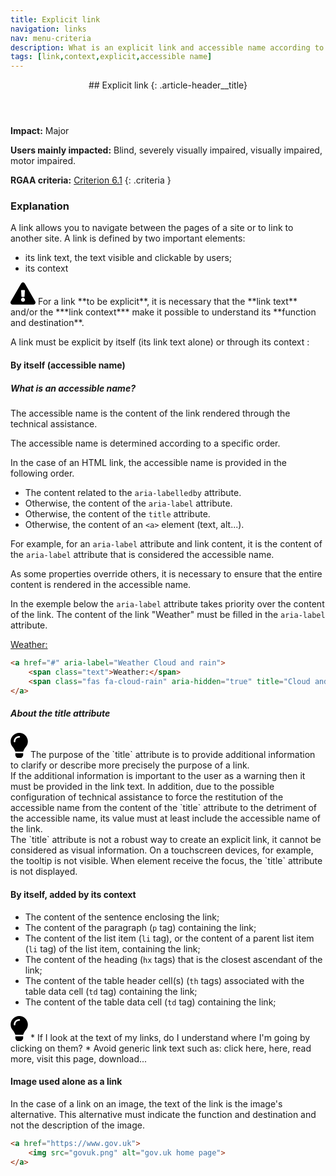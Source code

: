 ```yaml
---
title: Explicit link
navigation: links
nav: menu-criteria
description: What is an explicit link and accessible name according to its context?
tags: [link,context,explicit,accessible name]
---
```


<header>
## Explicit link
{: .article-header__title}
</header>

**Impact:** Major

**Users mainly impacted:** Blind, severely visually impaired, visually impaired, motor impaired.

**RGAA criteria:** [Criterion 6.1](https://www.numerique.gouv.fr/publications/rgaa-accessibilite/methode/criteres/#crit-6-1)
{: .criteria }

### Explanation

A link allows you to navigate between the pages of a site or to link to another site. A link is defined by two important elements:

* its link text, the text visible and clickable by users;
* its context

<div class="important">
<svg role="img" aria-label="Important" xmlns="http://www.w3.org/2000/svg" viewBox="0 0 576 512" width="40" height="36"><title>Important</title><path d="M569.517 440.013C587.975 472.007 564.806 512 527.94 512H48.054c-36.937 0-59.999-40.055-41.577-71.987L246.423 23.985c18.467-32.009 64.72-31.951 83.154 0l239.94 416.028zM288 354c-25.405 0-46 20.595-46 46s20.595 46 46 46 46-20.595 46-46-20.595-46-46-46zm-43.673-165.346l7.418 136c.347 6.364 5.609 11.346 11.982 11.346h48.546c6.373 0 11.635-4.982 11.982-11.346l7.418-136c.375-6.874-5.098-12.654-11.982-12.654h-63.383c-6.884 0-12.356 5.78-11.981 12.654z"/></svg>
For a link **to be explicit**, it is necessary that the **link text** and/or the ***link context*** make it possible to understand its **function and destination**.
</div>

A link must be explicit by itself (its link text alone) or through its context :

#### By itself (accessible name)

##### What is an accessible name?
The accessible name is the content of the link rendered through the technical assistance.

The accessible name is determined according to a specific order.

In the case of an HTML link, the accessible name is provided in the following order.

* The content related to the `aria-labelledby` attribute.
* Otherwise, the content of the `aria-label` attribute.
* Otherwise, the content of the `title` attribute.
* Otherwise, the content of an `<a>` element (text, alt...).

For example, for an `aria-label` attribute and link content, it is the content of the `aria-label` attribute that is considered the accessible name.

As some properties override others, it is necessary to ensure that the entire content is rendered in the accessible name.

In the exemple below the `aria-label` attribute takes priority over the content of the link. The content of the link "Weather" must be filled in the `aria-label` attribute.

<a href="#" aria-label="Weather Cloud and rain">
    <span class="text">Weather:</span>
    <span class="fas fa-cloud-rain" aria-hidden="true" title="Cloud and rain"></span>
</a>

```html
<a href="#" aria-label="Weather Cloud and rain">
    <span class="text">Weather:</span>
    <span class="fas fa-cloud-rain" aria-hidden="true" title="Cloud and rain"></span>
</a>
```

##### About the title attribute
<div class="tip">
<svg role="img" aria-label="Tip" xmlns="http://www.w3.org/2000/svg" viewBox="0 0 352 512" width="28" height="40"><title>Tip</title><path d="M96.06 454.35c.01 6.29 1.87 12.45 5.36 17.69l17.09 25.69a31.99 31.99 0 0 0 26.64 14.28h61.71a31.99 31.99 0 0 0 26.64-14.28l17.09-25.69a31.989 31.989 0 0 0 5.36-17.69l.04-38.35H96.01l.05 38.35zM0 176c0 44.37 16.45 84.85 43.56 115.78 16.52 18.85 42.36 58.23 52.21 91.45.04.26.07.52.11.78h160.24c.04-.26.07-.51.11-.78 9.85-33.22 35.69-72.6 52.21-91.45C335.55 260.85 352 220.37 352 176 352 78.61 272.91-.3 175.45 0 73.44.31 0 82.97 0 176zm176-80c-44.11 0-80 35.89-80 80 0 8.84-7.16 16-16 16s-16-7.16-16-16c0-61.76 50.24-112 112-112 8.84 0 16 7.16 16 16s-7.16 16-16 16z"/></svg>
The purpose of the `title` attribute is to provide additional information to clarify or describe more precisely the purpose of a link.<br>
If the additional information is important to the user as a warning then it must be provided in the link text.
In addition, due to the possible configuration of technical assistance to force the restitution of the accessible name from the content of the `title` attribute to the detriment of the accessible name, its value must at least include the accessible name of the link.<br>
The `title` attribute is not a robust way to create an explicit link, it cannot be considered as visual information. On a touchscreen devices, for example, the tooltip is not visible. When element receive the focus, the `title` attribute is not displayed.<br>
</div>

#### By itself, added by its context

*   The content of the sentence enclosing the link;
*   The content of the paragraph (`p` tag) containing the link;
*   The content of the list item (`li` tag), or the content of a parent list item (`li` tag) of the list item, containing the link;
*   The content of the heading (`hx` tags) that is the closest ascendant of the link;
*   The content of the table header cell(s) (`th` tags) associated with the table data cell (`td` tag) containing the link;
*   The content of the table data cell (`td` tag) containing the link;

<div class="tip">
<svg role="img" aria-label="Tip" xmlns="http://www.w3.org/2000/svg" viewBox="0 0 352 512" width="28" height="40"><title>Tip</title><path d="M96.06 454.35c.01 6.29 1.87 12.45 5.36 17.69l17.09 25.69a31.99 31.99 0 0 0 26.64 14.28h61.71a31.99 31.99 0 0 0 26.64-14.28l17.09-25.69a31.989 31.989 0 0 0 5.36-17.69l.04-38.35H96.01l.05 38.35zM0 176c0 44.37 16.45 84.85 43.56 115.78 16.52 18.85 42.36 58.23 52.21 91.45.04.26.07.52.11.78h160.24c.04-.26.07-.51.11-.78 9.85-33.22 35.69-72.6 52.21-91.45C335.55 260.85 352 220.37 352 176 352 78.61 272.91-.3 175.45 0 73.44.31 0 82.97 0 176zm176-80c-44.11 0-80 35.89-80 80 0 8.84-7.16 16-16 16s-16-7.16-16-16c0-61.76 50.24-112 112-112 8.84 0 16 7.16 16 16s-7.16 16-16 16z"/></svg>
* If I look at the text of my links, do I understand where I'm going by clicking on them?
* Avoid generic link text such as: click here, here, read more, visit this page, download...
</div>

#### Image used alone as a link

In the case of a link on an image, the text of the link is the image's alternative. This alternative must indicate the function and destination and not the description of the image.

```html
<a href="https://www.gov.uk">
    <img src="govuk.png" alt="gov.uk home page">
</a>
```
